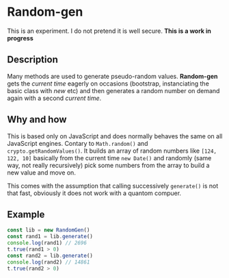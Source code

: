 # Random-gen

This is an experiment. I do not pretend it is well secure. **This is a work in progress**

## Description

Many methods are used to generate pseudo-random values. **Random-gen** gets the *current time* eagerly on occasions (bootstrap, instanciating the basic class with *new* etc) and then generates a random number on demand again with a second *current time*.

## Why and how

This is based only on JavaScript and does normally behaves the same on all JavaScript engines. Contary to `Math.random()` and `crypto.getRandomValues()`.
It builds an array of random numbers like `[124, 122, 10]` basically from the current time `new Date()` and randomly (same way, not really recursively) pick some numbers from the array to build a new value and move on.

This comes with the assumption that calling successively `generate()` is not that fast, obviously it does not work with a quantom compuer.

## Example

```js
const lib = new RandomGen()
const rand1 = lib.generate()
console.log(rand1) // 2696
t.true(rand1 > 0)
const rand2 = lib.generate()
console.log(rand2) // 14861
t.true(rand2 > 0)
```
